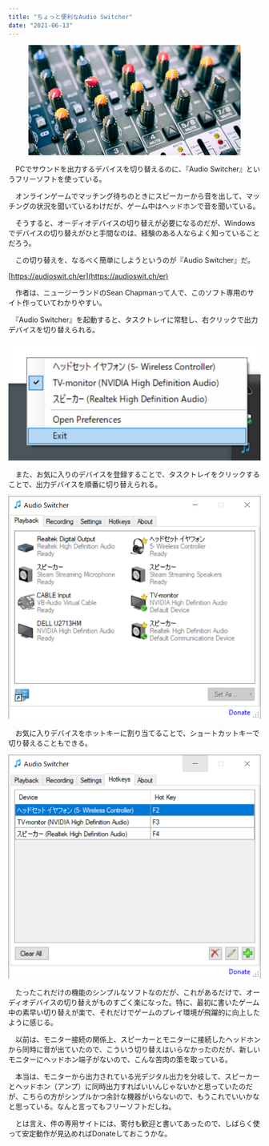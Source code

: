 ```yaml
---
title: "ちょっと便利なAudio Switcher"
date: "2021-06-13"
---
```


<figure>

![](assets/n989bce511a93_78453960f73e36db3479cabc7d081ae3.jpg)

</figure>

　PCでサウンドを出力するデバイスを切り替えるのに、『Audio Switcher』というフリーソフトを使っている。

　オンラインゲームでマッチング待ちのときにスピーカーから音を出して、マッチングの状況を聞いているわけだが、ゲーム中はヘッドホンで音を聞いている。

　そうすると、オーディオデバイスの切り替えが必要になるのだが、Windowsでデバイスの切り替えがひと手間なのは、経験のある人ならよく知っていることだろう。

　この切り替えを、なるべく簡単にしようというのが『Audio Switcher』だ。

[https://audioswit.ch/er](https://audioswit.ch/er)

　作者は、ニュージーランドのSean Chapmanって人で、このソフト専用のサイト作っていてわかりやすい。

　『Audio Switcher』を起動すると、タスクトレイに常駐し、右クリックで出力デバイスを切り替えられる。

![画像1](assets/n989bce511a93_picture_pc_687737be3f7cb46b99f6a8945c93ab69.png)

　また、お気に入りのデバイスを登録することで、タスクトレイをクリックすることで、出力デバイスを順番に切り替えられる。

![画像2](assets/n989bce511a93_picture_pc_fc5d591fc7d29e86a22e48e8691e4d35.png)

　お気に入りデバイスをホットキーに割り当てることで、ショートカットキーで切り替えることもできる。

![画像3](assets/n989bce511a93_picture_pc_031dc7c47aabe602f7f01e9e2217de24.png)

　たったこれだけの機能のシンプルなソフトなのだが、これがあるだけで、オーディオデバイスの切り替えがものすごく楽になった。特に、最初に書いたゲーム中の素早い切り替えが楽で、それだけでゲームのプレイ環境が飛躍的に向上したように感じる。

　以前は、モニター接続の関係上、スピーカーとモニターに接続したヘッドホンから同時に音が出ていたので、こういう切り替えはいらなかったのだが、新しいモニターにヘッドホン端子がないので、こんな苦肉の策を取っている。

　本当は、モニターから出力されている光デジタル出力を分岐して、スピーカーとヘッドホン（アンプ）に同時出力すればいいんじゃないかと思っていたのだが、こちらの方がシンプルかつ余計な機器がいらないので、もうこれでいいかなと思っている。なんと言ってもフリーソフトだしね。

　とは言え、件の専用サイトには、寄付も歓迎と書いてあったので、しばらく使って安定動作が見込めればDonateしておこうかな。
